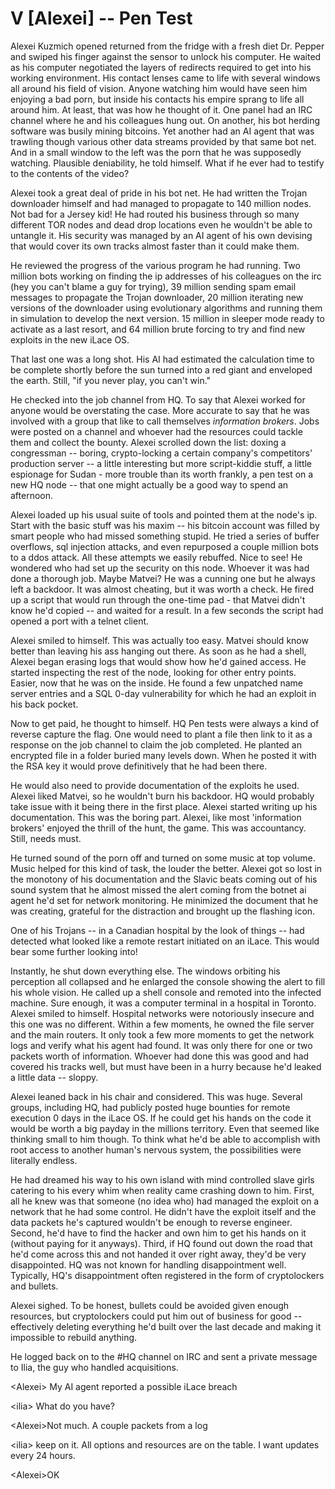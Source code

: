 V \[Alexei\] -- Pen Test
========================

Alexei Kuzmich opened returned from the fridge with a fresh diet Dr.
Pepper and swiped his finger against the sensor to unlock his computer.
He waited as his computer negotiated the layers of redirects required to
get into his working environment. His contact lenses came to life with
several windows all around his field of vision. Anyone watching him
would have seen him enjoying a bad porn, but inside his contacts his
empire sprang to life all around him. At least, that was how he thought
of it. One panel had an IRC channel where he and his colleagues hung
out. On another, his bot herding software was busily mining bitcoins.
Yet another had an AI agent that was trawling though various other data
streams provided by that same bot net. And in a small window to the left
was the porn that he was supposedly watching. Plausible deniability, he
told himself. What if he ever had to testify to the contents of the
video?

Alexei took a great deal of pride in his bot net. He had written the
Trojan downloader himself and had managed to propagate to 140 million
nodes. Not bad for a Jersey kid! He had routed his business through so
many different TOR nodes and dead drop locations even he wouldn\'t be
able to untangle it. His security was managed by an AI agent of his own
devising that would cover its own tracks almost faster than it could
make them.

He reviewed the progress of the various program he had running. Two
million bots working on finding the ip addresses of his colleagues on
the irc (hey you can\'t blame a guy for trying), 39 million sending spam
email messages to propagate the Trojan downloader, 20 million iterating
new versions of the downloader using evolutionary algorithms and running
them in simulation to develop the next version. 15 million in sleeper
mode ready to activate as a last resort, and 64 million brute forcing to
try and find new exploits in the new iLace OS.

That last one was a long shot. His AI had estimated the calculation time
to be complete shortly before the sun turned into a red giant and
enveloped the earth. Still, \"if you never play, you can\'t win.\"

He checked into the job channel from HQ. To say that Alexei worked for
anyone would be overstating the case. More accurate to say that he was
involved with a group that like to call themselves *information
brokers*. Jobs were posted on a channel and whoever had the resources
could tackle them and collect the bounty. Alexei scrolled down the list:
doxing a congressman -- boring, crypto-locking a certain company\'s
competitors' production server -- a little interesting but more
script-kiddie stuff, a little espionage for Sudan - more trouble than
its worth frankly, a pen test on a new HQ node -- that one might
actually be a good way to spend an afternoon.

Alexei loaded up his usual suite of tools and pointed them at the
node\'s ip. Start with the basic stuff was his maxim -- his bitcoin
account was filled by smart people who had missed something stupid. He
tried a series of buffer overflows, sql injection attacks, and even
repurposed a couple million bots to a ddos attack. All these attempts we
easily rebuffed. Nice to see! He wondered who had set up the security on
this node. Whoever it was had done a thorough job. Maybe Matvei? He was
a cunning one but he always left a backdoor. It was almost cheating, but
it was worth a check. He fired up a script that would run through the
one-time pad - that Matvei didn't know he\'d copied -- and waited for a
result. In a few seconds the script had opened a port with a telnet
client.

Alexei smiled to himself. This was actually too easy. Matvei should know
better than leaving his ass hanging out there. As soon as he had a
shell, Alexei began erasing logs that would show how he\'d gained
access. He started inspecting the rest of the node, looking for other
entry points. Easier, now that he was on the inside. He found a few
unpatched name server entries and a SQL 0-day vulnerability for which he
had an exploit in his back pocket.

Now to get paid, he thought to himself. HQ Pen tests were always a kind
of reverse capture the flag. One would need to plant a file then link to
it as a response on the job channel to claim the job completed. He
planted an encrypted file in a folder buried many levels down. When he
posted it with the RSA key it would prove definitively that he had been
there.

He would also need to provide documentation of the exploits he used.
Alexei liked Matvei, so he wouldn\'t burn his backdoor. HQ would
probably take issue with it being there in the first place. Alexei
started writing up his documentation. This was the boring part. Alexei,
like most \'information brokers\' enjoyed the thrill of the hunt, the
game. This was accountancy. Still, needs must.

He turned sound of the porn off and turned on some music at top volume.
Music helped for this kind of task, the louder the better. Alexei got so
lost in the monotony of his documentation and the Slavic beats coming
out of his sound system that he almost missed the alert coming from the
botnet ai agent he\'d set for network monitoring. He minimized the
document that he was creating, grateful for the distraction and brought
up the flashing icon.

One of his Trojans -- in a Canadian hospital by the look of things --
had detected what looked like a remote restart initiated on an iLace.
This would bear some further looking into!

Instantly, he shut down everything else. The windows orbiting his
perception all collapsed and he enlarged the console showing the alert
to fill his whole vision. He called up a shell console and remoted into
the infected machine. Sure enough, it was a computer terminal in a
hospital in Toronto. Alexei smiled to himself. Hospital networks were
notoriously insecure and this one was no different. Within a few
moments, he owned the file server and the main routers. It only took a
few more moments to get the network logs and verify what his agent had
found. It was only there for one or two packets worth of information.
Whoever had done this was good and had covered his tracks well, but must
have been in a hurry because he\'d leaked a little data -- sloppy.

Alexei leaned back in his chair and considered. This was huge. Several
groups, including HQ, had publicly posted huge bounties for remote
execution 0 days in the iLace OS. If he could get his hands on the code
it would be worth a big payday in the millions territory. Even that
seemed like thinking small to him though. To think what he\'d be able to
accomplish with root access to another human\'s nervous system, the
possibilities were literally endless.

He had dreamed his way to his own island with mind controlled slave
girls catering to his every whim when reality came crashing down to him.
First, all he knew was that someone (no idea who) had managed the
exploit on a network that he had some control. He didn\'t have the
exploit itself and the data packets he\'s captured wouldn\'t be enough
to reverse engineer. Second, he\'d have to find the hacker and own him
to get his hands on it (without paying for it anyways). Third, if HQ
found out down the road that he\'d come across this and not handed it
over right away, they\'d be very disappointed. HQ was not known for
handling disappointment well. Typically, HQ\'s disappointment often
registered in the form of cryptolockers and bullets.

Alexei sighed. To be honest, bullets could be avoided given enough
resources, but cryptolockers could put him out of business for good --
effectively deleting everything he\'d built over the last decade and
making it impossible to rebuild anything.

He logged back on to the \#HQ channel on IRC and sent a private message
to Ilia, the guy who handled acquisitions.

\<Alexei\> My AI agent reported a possible iLace breach

\<ilia\> What do you have?

\<Alexei\>Not much. A couple packets from a log

\<ilia\> keep on it. All options and resources are on the table. I want
updates every 24 hours.

\<Alexei\>OK
